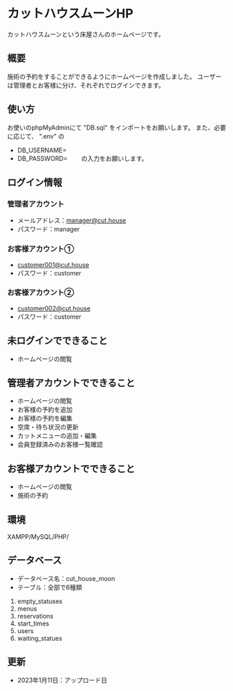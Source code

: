 # カットハウスムーンHP
カットハウスムーンという床屋さんのホームページです。

## 概要
施術の予約をすることができるようにホームページを作成しました。
ユーザーは管理者とお客様に分け、それぞれでログインできます。

## 使い方
お使いのphpMyAdminにて "DB.sql" をインポートをお願いします。
また、必要に応じて、 ".env" の
- DB_USERNAME=
- DB_PASSWORD=
　　の入力をお願いします。

## ログイン情報
### 管理者アカウント
- メールアドレス：manager@cut.house
- パスワード：manager
### お客様アカウント①
- customer001@cut.house
- パスワード：customer
### お客様アカウント②
- customer002@cut.house
- パスワード：customer

## 未ログインでできること
- ホームページの閲覧

## 管理者アカウントでできること
- ホームページの閲覧
- お客様の予約を追加
- お客様の予約を編集
- 空席・待ち状況の更新
- カットメニューの追加・編集
- 会員登録済みのお客様一覧確認

## お客様アカウントでできること
- ホームページの閲覧
- 施術の予約

## 環境
XAMPP/MySQL/PHP/

## データベース
- データベース名：cut_house_moon
- テーブル：全部で6種類
1. empty_statuses
2. menus
3. reservations
4. start_times
5. users
6. waiting_statues

## 更新
- 2023年1月11日：アップロード日

